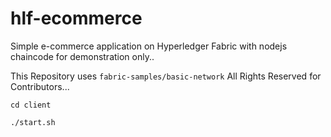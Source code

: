 # hlf-ecommerce
Simple e-commerce application on Hyperledger Fabric with nodejs chaincode for demonstration only..

This Repository uses ```fabric-samples/basic-network``` All Rights Reserved for Contributors...

```
cd client

./start.sh

```
